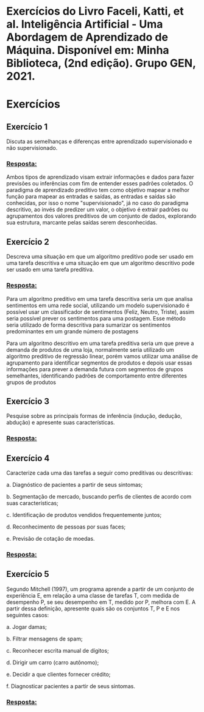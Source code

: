 # Exercícios do Livro Faceli, Katti, et al. Inteligência Artificial - Uma Abordagem de Aprendizado de Máquina. Disponível em: Minha Biblioteca, (2nd edição). Grupo GEN, 2021.
# Exercícios

## Exercício 1

Discuta as semelhanças e diferenças entre aprendizado supervisionado e não supervisionado.

<h3><ins>Resposta: </ins></h3>
<p>Ambos tipos de aprendizado visam extrair informações e dados para fazer previsões ou inferências com fim de entender esses padrões coletados. O paradigma de aprendizado preditivo tem como objetivo mapear a melhor função para mapear as entradas e saídas, as entradas e saídas são conhecidas, por isso o nome "supervisionado", já no caso do paradigma descritivo, ao invés de predizer um valor, o objetivo é extrair padrões ou agrupamentos dos valores preditivos de um conjunto de dados, explorando sua estrutura, marcante pelas saídas serem desconhecidas.</p>


## Exercício 2

Descreva uma situação em que um algoritmo preditivo pode ser usado em uma tarefa descritiva e uma situação em que um algoritmo descritivo pode ser usado em uma tarefa preditiva.

<h3><ins>Resposta: </ins></h3>
<p>Para um algoritmo preditivo em uma tarefa descritiva seria um que analisa sentimentos em uma rede social, utilizando um modelo supervisionado é possível usar um classificador de sentimentos (Feliz, Neutro, Triste), assim seria possível prever os sentimentos para uma postagem. Esse método seria utilizado de forma descritiva para sumarizar os sentimentos predominantes em um grande número de postagens</p>
<p>Para um algoritmo descritivo em uma tarefa preditiva seria um que preve a demanda de produtos de uma loja, normalmente seria utilizado um algoritmo preditivo de regressão linear, porém vamos utilizar uma análise de agrupamento para identificar segmentos de produtos e depois usar essas informações para prever a demanda futura com segmentos de grupos semelhantes, identificando padrões de comportamento entre diferentes grupos de produtos</p>

## Exercício 3

Pesquise sobre as principais formas de inferência (indução, dedução, abdução) e apresente suas características.

<h3><ins>Resposta: </ins></h3>
<p></p>


## Exercício 4

Caracterize cada uma das tarefas a seguir como preditivas ou descritivas:

a. Diagnóstico de pacientes a partir de seus sintomas;

b. Segmentação de mercado, buscando perfis de clientes de acordo com suas características;

c. Identificação de produtos vendidos frequentemente juntos;

d. Reconhecimento de pessoas por suas faces;

e. Previsão de cotação de moedas.

<h3><ins>Resposta: </ins></h3>
<p></p>

## Exercício 5

Segundo Mitchell (1997), um programa aprende a partir de um conjunto de experiência E, em relação a uma classe de tarefas T, com medida de desempenho P, se seu desempenho em T, medido por P, melhora com E. A partir dessa definição, apresente quais são os conjuntos T, P e E nos seguintes casos:

a. Jogar damas;

b. Filtrar mensagens de spam;

c. Reconhecer escrita manual de dígitos;

d. Dirigir um carro (carro autônomo);

e. Decidir a que clientes fornecer crédito;

f. Diagnosticar pacientes a partir de seus sintomas.

<h3><ins>Resposta: </ins></h3>
<p></p>
